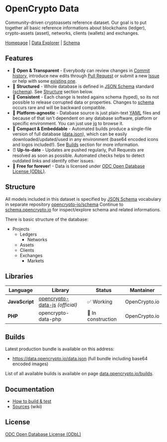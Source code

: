 # OpenCrypto Data

Community-driven cryptoassets reference dataset. Our goal is to put together all basic reference informations about blockchains (ledger), crypto-assets (asset), networks, clients (wallets) and exchanges.

[Homepage](https://data.opencrypto.io) | [Data Explorer](http://explorer.opencrypto.io) | [Schema](https://schema.opencrypto.io)

## Features
* 👥 **Open & Transparent** - Everybody can review changes in [Commit history](../../commits/master), introduce new edits through [Pull Request](../../pulls) or submit a new [Issue](https://github.com/opencrypto-io/data/issues/new) or help with some [existing one](../../issues).
* 📖 **Structured** - Whole database is defined in [JSON Schema](https://json-schema.org/) standard ([schema](https://schema.opencrypto.io)). See [Structure](#structure) section below.
* 🔗 **Consistent** - Each change is tested agains schema (typed), so its not possible to release corrupted data or properties. Changes to [schema](https://schema.opencrypto.io) occurs rare and will be backward compatible. 
* 🌱 **Platform-agnostic** - Database source is just plain-text [YAML](http://yaml.org/) files and because of that isn't dependent on any database software, platform or specific environment. You can just use [jq](https://stedolan.github.io/jq/) to browse it.
* 🔋 **Compact & Embeddable** - Automated builds produce a single-file version of full database ([data.json](https://data.opencrypto.io/data.json)), which can be easily downloaded/updated/used in any environment (base64 encoded icons and logos included!). See [Builds](#builds) section for more information.
* ⏰ **Up-to-date** - Updates are pushed regularly, Pull Requests are resolved as soon as possible. Automated checks helps to detect outdated links and identify other issues. 
* 🎁 **Free for forever**! - Data is licensed under [ODC Open Database License (ODbL)](https://opendatacommons.org/licenses/odbl/summary/).


## Structure

All models included in this dataset is specified by [JSON Schema](http://json-schema.org/) vocabulary in separate repository [opencrypto-io/schema](https://github.com/opencrypto-io/schema) Continue to [schema.opencrypto.io](https://schema.opencrypto.io/) for inspect/explore schema and related informations.

There is basic structure of the database:
* Projects
  * Ledgers
    * Networks
  * Assets
  * Clients
  * Exchanges
    * Markets
    
## Libraries

Language | Library | Status | Mantainer
--- | --- | --- | ---
**JavaScript** | [opencrypto-data-js](https://github.com/opencrypto-io/data-js) *(official)* | ✅ Working | OpenCrypto.io
**PHP** | opencrypto-data-php | 🚧 In construction | OpenCrypto.io

## Builds

Latest production bundle is available on this address:

* https://data.opencrypto.io/data.json (full bundle including base64 encoded images)

List of all available builds is available on page [data.opencrypto.io/builds](https://data.opencrypto.io/builds). 

## Documentation
* [How to build & test](/BUILDING.md)
* [Sources](https://github.com/opencrypto-io/data/wiki/Sources) (wiki)

## License

[ODC Open Database License (ODbL)](https://opendatacommons.org/licenses/odbl/summary/)


